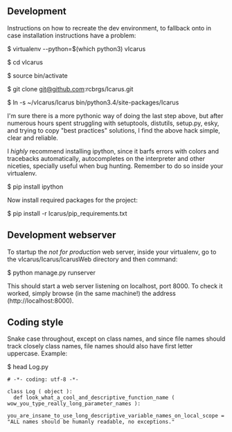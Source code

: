Development
-----------

Instructions on how to recreate the dev environment, to fallback onto in case installation instructions have a problem:

$ virtualenv --python=$(which python3) vIcarus

$ cd vIcarus

$ source bin/activate

$ git clone git@github.com:rcbrgs/Icarus.git

$ ln -s ~/vIcarus/Icarus bin/python3.4/site-packages/Icarus

I'm sure there is a more pythonic way of doing the last step above, but after numerous hours spent struggling with setuptools, distutils, setup.py, esky, and trying to copy "best practices" solutions, I find the above hack simple, clear and reliable.

I _highly_ recommend installing ipython, since it barfs errors with colors and tracebacks automatically, autocompletes on the interpreter and other niceties, specially useful when bug hunting. Remember to do so inside your virtualenv.

$ pip install ipython

Now install required packages for the project:

$ pip install -r Icarus/pip_requirements.txt

Development webserver
---------------------

To startup the *not for production* web server, inside your virtualenv, go to the vIcarus/Icarus/IcarusWeb directory and then command:

$ python manage.py runserver

This should start a web server listening on localhost, port 8000. To check it worked, simply browse (in the same machine!) the address (http://localhost:8000).

Coding style
------------

Snake case throughout, except on class names, and since file names should track closely class names, file names should also have first letter uppercase. Example:

$ head Log.py
```
# -*- coding: utf-8 -*-

class Log ( object ):
  def look_what_a_cool_and_descriptive_function_name ( wow_you_type_really_long_parameter_names ):
    you_are_insane_to_use_long_descriptive_variable_names_on_local_scope = "ALL names should be humanly readable, no exceptions."
```
